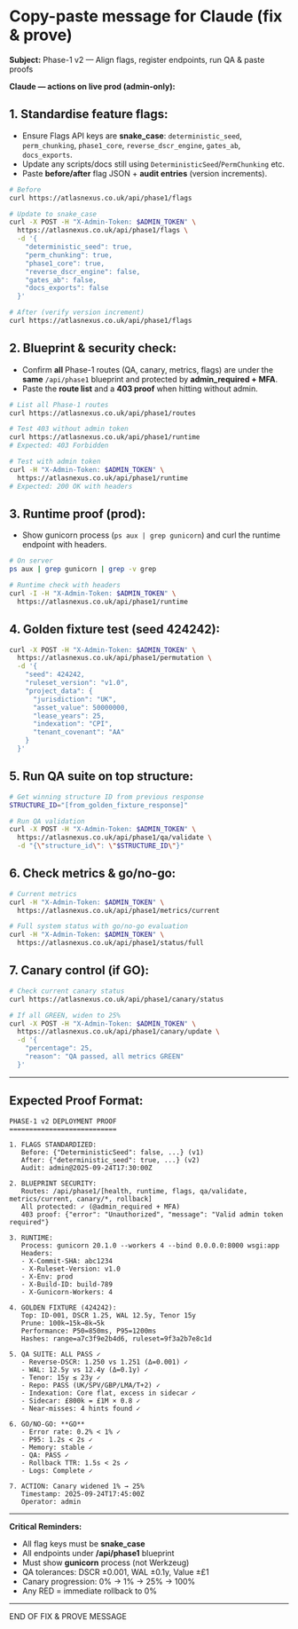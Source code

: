 # Copy-paste message for Claude (fix & prove)

**Subject:** Phase-1 v2 — Align flags, register endpoints, run QA & paste proofs

**Claude — actions on live prod (admin-only):**

## 1. **Standardise feature flags:**

* Ensure Flags API keys are **snake_case**: `deterministic_seed`, `perm_chunking`, `phase1_core`, `reverse_dscr_engine`, `gates_ab`, `docs_exports`.
* Update any scripts/docs still using `DeterministicSeed`/`PermChunking` etc.
* Paste **before/after** flag JSON + **audit entries** (version increments).

```bash
# Before
curl https://atlasnexus.co.uk/api/phase1/flags

# Update to snake_case
curl -X POST -H "X-Admin-Token: $ADMIN_TOKEN" \
  https://atlasnexus.co.uk/api/phase1/flags \
  -d '{
    "deterministic_seed": true,
    "perm_chunking": true,
    "phase1_core": true,
    "reverse_dscr_engine": false,
    "gates_ab": false,
    "docs_exports": false
  }'

# After (verify version increment)
curl https://atlasnexus.co.uk/api/phase1/flags
```

## 2. **Blueprint & security check:**

* Confirm **all** Phase-1 routes (QA, canary, metrics, flags) are under the **same** `/api/phase1` blueprint and protected by **admin_required + MFA**.
* Paste the **route list** and a **403 proof** when hitting without admin.

```bash
# List all Phase-1 routes
curl https://atlasnexus.co.uk/api/phase1/routes

# Test 403 without admin token
curl https://atlasnexus.co.uk/api/phase1/runtime
# Expected: 403 Forbidden

# Test with admin token
curl -H "X-Admin-Token: $ADMIN_TOKEN" \
  https://atlasnexus.co.uk/api/phase1/runtime
# Expected: 200 OK with headers
```

## 3. **Runtime proof (prod):**

* Show gunicorn process (`ps aux | grep gunicorn`) and curl the runtime endpoint with headers.

```bash
# On server
ps aux | grep gunicorn | grep -v grep

# Runtime check with headers
curl -I -H "X-Admin-Token: $ADMIN_TOKEN" \
  https://atlasnexus.co.uk/api/phase1/runtime
```

## 4. **Golden fixture test (seed 424242):**

```bash
curl -X POST -H "X-Admin-Token: $ADMIN_TOKEN" \
  https://atlasnexus.co.uk/api/phase1/permutation \
  -d '{
    "seed": 424242,
    "ruleset_version": "v1.0",
    "project_data": {
      "jurisdiction": "UK",
      "asset_value": 50000000,
      "lease_years": 25,
      "indexation": "CPI",
      "tenant_covenant": "AA"
    }
  }'
```

## 5. **Run QA suite on top structure:**

```bash
# Get winning structure ID from previous response
STRUCTURE_ID="[from_golden_fixture_response]"

# Run QA validation
curl -X POST -H "X-Admin-Token: $ADMIN_TOKEN" \
  https://atlasnexus.co.uk/api/phase1/qa/validate \
  -d "{\"structure_id\": \"$STRUCTURE_ID\"}"
```

## 6. **Check metrics & go/no-go:**

```bash
# Current metrics
curl -H "X-Admin-Token: $ADMIN_TOKEN" \
  https://atlasnexus.co.uk/api/phase1/metrics/current

# Full system status with go/no-go evaluation
curl -H "X-Admin-Token: $ADMIN_TOKEN" \
  https://atlasnexus.co.uk/api/phase1/status/full
```

## 7. **Canary control (if GO):**

```bash
# Check current canary status
curl https://atlasnexus.co.uk/api/phase1/canary/status

# If all GREEN, widen to 25%
curl -X POST -H "X-Admin-Token: $ADMIN_TOKEN" \
  https://atlasnexus.co.uk/api/phase1/canary/update \
  -d '{
    "percentage": 25,
    "reason": "QA passed, all metrics GREEN"
  }'
```

---

## Expected Proof Format:

```
PHASE-1 v2 DEPLOYMENT PROOF
===========================

1. FLAGS STANDARDIZED:
   Before: {"DeterministicSeed": false, ...} (v1)
   After: {"deterministic_seed": true, ...} (v2)
   Audit: admin@2025-09-24T17:30:00Z

2. BLUEPRINT SECURITY:
   Routes: /api/phase1/[health, runtime, flags, qa/validate, metrics/current, canary/*, rollback]
   All protected: ✓ (@admin_required + MFA)
   403 proof: {"error": "Unauthorized", "message": "Valid admin token required"}

3. RUNTIME:
   Process: gunicorn 20.1.0 --workers 4 --bind 0.0.0.0:8000 wsgi:app
   Headers:
   - X-Commit-SHA: abc1234
   - X-Ruleset-Version: v1.0
   - X-Env: prod
   - X-Build-ID: build-789
   - X-Gunicorn-Workers: 4

4. GOLDEN FIXTURE (424242):
   Top: ID-001, DSCR 1.25, WAL 12.5y, Tenor 15y
   Prune: 100k→15k→8k→5k
   Performance: P50=850ms, P95=1200ms
   Hashes: range=a7c3f9e2b4d6, ruleset=9f3a2b7e8c1d

5. QA SUITE: ALL PASS ✓
   - Reverse-DSCR: 1.250 vs 1.251 (Δ=0.001) ✓
   - WAL: 12.5y vs 12.4y (Δ=0.1y) ✓
   - Tenor: 15y ≤ 23y ✓
   - Repo: PASS (UK/SPV/GBP/LMA/T+2) ✓
   - Indexation: Core flat, excess in sidecar ✓
   - Sidecar: £800k = £1M × 0.8 ✓
   - Near-misses: 4 hints found ✓

6. GO/NO-GO: **GO**
   - Error rate: 0.2% < 1% ✓
   - P95: 1.2s < 2s ✓
   - Memory: stable ✓
   - QA: PASS ✓
   - Rollback TTR: 1.5s < 2s ✓
   - Logs: Complete ✓

7. ACTION: Canary widened 1% → 25%
   Timestamp: 2025-09-24T17:45:00Z
   Operator: admin
```

---

**Critical Reminders:**
- All flag keys must be **snake_case**
- All endpoints under **/api/phase1** blueprint
- Must show **gunicorn** process (not Werkzeug)
- QA tolerances: DSCR ±0.001, WAL ±0.1y, Value ±£1
- Canary progression: 0% → 1% → 25% → 100%
- Any RED = immediate rollback to 0%

---

END OF FIX & PROVE MESSAGE